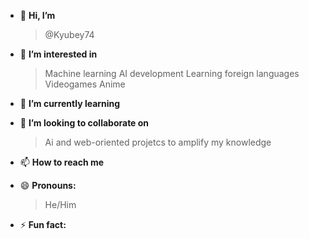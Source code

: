 

- 👋 **Hi, I’m**

  > @Kyubey74
- 👀 <strong> **I’m interested in** </strong>

  > Machine learning
  > AI development
  > Learning foreign languages
  > Videogames
  > Anime
- 🌱 **I’m currently learning**


- 💞️ **I’m looking to collaborate on** 

  > Ai and web-oriented projetcs to amplify my knowledge
- 📫 <strong> **How to reach me** </strong>

  > 
- 😄 **Pronouns:**

  > He/Him
- ⚡  **Fun fact:** 

<!---
Kyubey74/Kyubey74 is a ✨ special ✨ repository because its `README.md` (this file) appears on your GitHub profile.
You can click the Preview link to take a look at your changes.
--->
